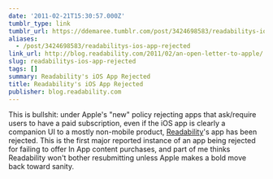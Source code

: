 ```yaml
---
date: '2011-02-21T15:30:57.000Z'
tumblr_type: link
tumblr_url: https://ddemaree.tumblr.com/post/3424698583/readabilitys-ios-app-rejected
aliases:
  - /post/3424698583/readabilitys-ios-app-rejected
link_url: http://blog.readability.com/2011/02/an-open-letter-to-apple/
slug: readabilitys-ios-app-rejected
tags: []
summary: Readability's iOS App Rejected
title: Readability's iOS App Rejected
publisher: blog.readability.com
---
```


This is bullshit: under Apple's "new" policy rejecting apps that ask/require users to have a paid subscription, even if the iOS app is clearly a companion UI to a mostly non-mobile product, [Readability](http://readability.com)'s app has been rejected. This is the first major reported instance of an app being rejected for failing to offer In App content purchases, and part of me thinks Readability won't bother resubmitting unless Apple makes a bold move back toward sanity.